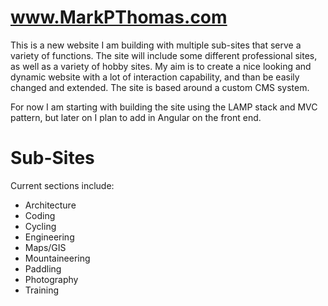 # www.MarkPThomas.com
This is a new website I am building with multiple sub-sites that serve a variety of functions. The site will include some different professional sites, as well as a variety of hobby sites. My aim is to create a nice looking and dynamic website with a lot of interaction capability, and than be easily changed and extended. The site is based around a custom CMS system.

For now I am starting with building the site using the LAMP stack and MVC pattern, but later on I plan to add in Angular on the front end.

Sub-Sites
====

Current sections include:

- Architecture
- Coding
- Cycling
- Engineering
- Maps/GIS
- Mountaineering
- Paddling
- Photography
- Training
